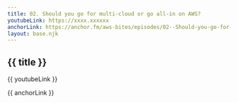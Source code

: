 ```yaml
---
title: 02. Should you go for multi-cloud or go all-in on AWS?
youtubeLink: https://xxxx.xxxxxx
anchorLink: https://anchor.fm/aws-bites/episodes/02--Should-you-go-for-multi-cloud-or-go-all-in-on-AWS-e17c5ff
layout: base.njk
---
```



## {{ title }}

{{ youtubeLink }}

{{ anchorLink }}